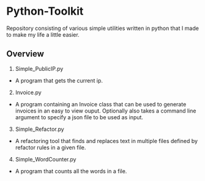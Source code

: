 # Python-Toolkit
Repository consisting of various simple utilities written in python that I made to make my life a little easier.

## Overview
1. Simple_PublicIP.py
  * A program that gets the current ip.
2. Invoice.py
  * A program containing an Invoice class that can be used
  to generate invoices in an easy to view ouput.
  Optionally also takes a command line argument to specify
  a json file to be used as input.
3. Simple_Refactor.py
  * A refactoring tool that finds and replaces text in multiple files
  defined by refactor rules in a given file.
4. Simple_WordCounter.py
  * A program that counts all the words in a file.
